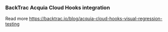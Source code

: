 ### BackTrac Acquia Cloud Hooks integration

Read more https://backtrac.io/blog/acquia-cloud-hooks-visual-regression-testing

